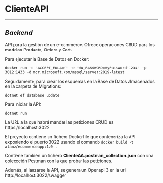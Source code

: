 # ClienteAPI
***
## _Backend_

API para la gestión de un e-commerce. Ofrece operaciones CRUD para los modelos Products, Orders y Cart.

Para ejecutar la Base de Datos en Docker:
```
docker run -e "ACCEPT_EULA=Y" -e "SA_PASSWORD=MyPassword-1234" -p 3012:1433 -d mcr.microsoft.com/mssql/server:2019-latest
```
Seguidamente, para crear los esquemas en la Base de Datos almacenados en la carpeta de Migrations:
```
dotnet ef database update
```


Para iniciar la API:
```
dotnet run
```
La URL a la que habrá mandar las peticiones CRUD es: https://localhost:3022

El proyecto contiene un fichero Dockerfile que conteneriza la API exponiendo el puerto 3022 usando el comando ```docker build -t alanz/ecommerceapp:1.0 .```

Contiene también un fichero **ClienteAA.postman_collection.json** con una coleccción Postman con la que probar las peticiones.

Además, al lanzarse la API, se genera un Openapi 3 en la url http://localhost:3022/swagger
